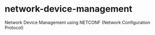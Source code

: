 # network-device-management
Network Device Management using NETCONF (Network Configuration Protocol) 
